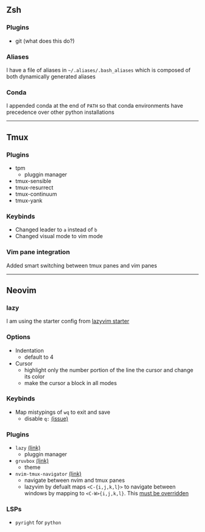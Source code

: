 ## Zsh

### Plugins
- git (what does this do?)

### Aliases
I have a file of aliases in `~/.aliases/.bash_aliases` which is composed of
both dynamically generated aliases

### Conda
I appended conda at the end of `PATH` so that conda environments have 
precedence over other python installations

---

## Tmux

### Plugins
- tpm
    - pluggin manager
- tmux-sensible
- tmux-resurrect
- tmux-continuum
- tmux-yank

### Keybinds
- Changed leader to `a` instead of `b`
- Changed visual mode to vim mode

### Vim pane integration
Added smart switching between tmux panes and vim panes

---

## Neovim

### lazy
I am using the starter config from [lazyvim starter](https://github.com/LazyVim/starter)

### Options
- Indentation
    - default to 4
- Cursor
    - highlight only the number portion of the line the cursor and change its color
    - make the cursor a block in all modes

### Keybinds
- Map mistypings of `wq` to exit and save
  - disable `q:` [(issue)](https://github.com/Saghen/blink.cmp/issues/893)

### Plugins
- `lazy` [(link)](https://github.com/LazyVim/LazyVim)
    - pluggin manager
- `gruvbox` [(link)](https://github.com/ellisonleao/gruvbox.nvim)
    - theme
- `nvim-tmux-navigator` [(link)](https://github.com/christoomey/vim-tmux-navigator)
    - navigate between nvim and tmux panes
    - lazyvim by defualt maps `<C-{i,j,k,l}>` to navigate between windows by mapping to `<C-W>{i,j,k,l}`. This [must be overridden](https://www.lazyvim.org/configuration/plugins#%EF%B8%8F-adding--disabling-plugin-keymaps)

### LSPs
- `pyright` for `python`
